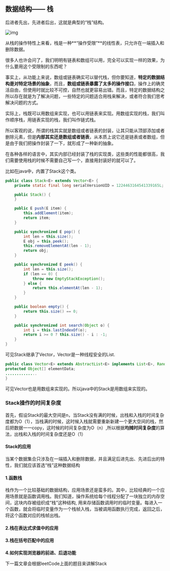 ##                                                                  数据结构—— 栈 



 后进者先出，先进者后出，这就是典型的“栈”结构。 

 ![img](https://static001.geekbang.org/resource/image/3e/0b/3e20cca032c25168d3cc605fa7a53a0b.jpg) 

 从栈的操作特性上来看，栈是一种**“操作受限”**的线性表，只允许在一端插入和删除数据。 

很多人也许会问了，我们明明有链表和数组可以用，完全可以实现一样的效果，为什么要用这个受限制的东西呢？

事实上，从功能上来说，数组或链表确实可以替代栈，但你要知道，**特定的数据结构是对特定场景的抽象**，而且，**数组或链表暴露了太多的操作接口**，操作上的确灵活自由，但使用时就比较不可控，自然也就更容易出错。而且，特定的数据结构之所以存在就是为了解决问题，一些特定的问题适合用栈来解决，或者符合我们思考解决问题的方式。

 实际上，栈既可以用数组来实现，也可以用链表来实现。用数组实现的栈，我们叫作顺序栈，用链表实现的栈，我们叫作链式栈。 

所以客观的说，所谓的栈其实就是数组或者链表的封装，让其只能从顶部添加或者删除元素，但是**内部其实还是数组或者链表**，从本质上说它还是链表或者数组，但是由于我们把操作封装了一下，就形成了一种新的抽象。

在各种各样的语言中，其实内部已经封装了栈的实现类，这些类的性能都很高，我们需要使用栈的时候不需要自己写一个，直接用封装好的就可以了。

比如在java中，内置了Stack这个类。

```java
public class Stack<E> extends Vector<E> {
    private static final long serialVersionUID = 1224463164541339165L;

    public Stack() {
    }

    public E push(E item) {
        this.addElement(item);
        return item;
    }

    public synchronized E pop() {
        int len = this.size();
        E obj = this.peek();
        this.removeElementAt(len - 1);
        return obj;
    }

    public synchronized E peek() {
        int len = this.size();
        if (len == 0) {
            throw new EmptyStackException();
        } else {
            return this.elementAt(len - 1);
        }
    }

    public boolean empty() {
        return this.size() == 0;
    }

    public synchronized int search(Object o) {
        int i = this.lastIndexOf(o);
        return i >= 0 ? this.size() - i : -1;
    }
}

```

可见Stack继承了Vector，Vector是一种线程安全的List.

```java
public class Vector<E> extends AbstractList<E> implements List<E>, RandomAccess, Cloneable, Serializable { 
protected Object[] elementData;
..............
}
```

可见Vector也是用数组来实现的。所以java中的Stack是用数组来实现的。







### Stack操作的时间复杂度

首先，假设Stack的最大空间是n，当Stack没有满的时候，出栈和入栈的时间复杂度都为O（1），当栈满的时候，这时候入栈就需要重新新建一个更大空间的栈，然后把数据一一copy，这时候的时间复杂度为O（n）,所以根据**均摊时间复杂度**的算法，出栈和入栈的时间复杂度还是O（1）

#### Stack的应用

 当某个数据集合只涉及在一端插入和删除数据，并且满足后进先出、先进后出的特性，我们就应该首选“栈”这种数据结构 

#### 1.函数栈

 栈作为一个比较基础的数据结构，应用场景还是蛮多的。其中，比较经典的一个应用场景就是函数调用栈。我们知道，操作系统给每个线程分配了一块独立的内存空间，这块内存被组织成“栈”这种结构, 用来存储函数调用时的临时变量。每进入一个函数，就会将临时变量作为一个栈帧入栈，当被调用函数执行完成，返回之后，将这个函数对应的栈帧出栈。

#### **2.栈在表达式求值中的应用** 

#### **3.栈在括号匹配中的应用** 

 **4.如何实现浏览器的前进、后退功能** 



下一篇文章会根据leetCode上面的题目来讲解Stack



